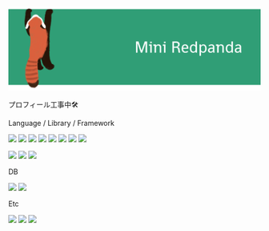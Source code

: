 [![redpanda's GitHub Banner](./assets/profile.png)]()

プロフィール工事中🛠️

Language / Library / Framework

<a><img src="https://img.shields.io/badge/HTML-1572B6?style=flat&logo=html5&logoColor=white"/></a>
<a><img src="https://img.shields.io/badge/CSS-1572B6?style=flat&logo=css3&logoColor=white"/></a>
<a><img src="https://img.shields.io/badge/Tailwind CSS-06B6D4?style=flat&logo=tailwindcss&logoColor=white"/></a>
<a><img src="https://img.shields.io/badge/Sass-CC6699?style=flat&logo=sass&logoColor=white"/></a>
<a><img src="https://img.shields.io/badge/JavaScript-F7DF1E?style=flat&logo=JavaScript&logoColor=black"/></a>
<a><img src="https://img.shields.io/badge/TypeScript-3178C6?style=flat&logo=TypeScript&logoColor=white"/></a>
<a><img src="https://img.shields.io/badge/Python-3766AB?style=flat&logo=Python&logoColor=white"/></a>
<a><img src="https://img.shields.io/badge/React-61DAFB?style=flat&logo=React&logoColor=black"/></a>

<a><img src="https://img.shields.io/badge/Django-092E20?style=flat&logo=Django&logoColor=white"/></a>
<a><img src="https://img.shields.io/badge/Next.js-61DAFB?style=flat&logo=nextdotjs&logoColor=black"/></a>
<a><img src="https://img.shields.io/badge/NestJS-E0234E?style=flat&logo=nestjs&logoColor=black"/></a>

DB

<a><img src="https://img.shields.io/badge/MySQL-4479A1?style=flat&logo=mysql&logoColor=black"/></a>
<a><img src="https://img.shields.io/badge/PostgreSQL-4169E1?style=flat&logo=postgresql&logoColor=white"/></a>

Etc

<a><img src="https://img.shields.io/badge/Linux(Redhat)-FCC624?style=flat&logo=linux&logoColor=black"/></a>
<a><img src="https://img.shields.io/badge/Atlassian-0052CC?style=flat&logo=atlassian&logoColor=white"/></a>
<a><img src="https://img.shields.io/badge/AWS-232F3E?style=flat&logo=amazonaws&logoColor=white"/></a>
